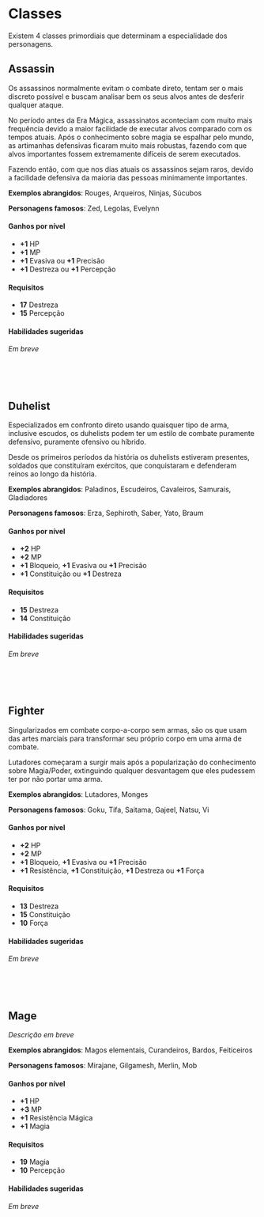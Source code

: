 # Classes

Existem 4 classes primordiais que determinam a especialidade dos personagens.



## Assassin

Os assassinos normalmente evitam o combate direto, tentam ser o mais discreto possível e buscam analisar bem os seus alvos antes de desferir qualquer ataque.

No período antes da Era Mágica, assassinatos aconteciam com muito mais frequência devido a maior facilidade de executar alvos comparado com os tempos atuais.
Após o conhecimento sobre magia se espalhar pelo mundo, as artimanhas defensivas ficaram muito mais robustas, fazendo com que alvos importantes fossem extremamente difíceis de serem executados.

Fazendo então, com que nos dias atuais os assassinos sejam raros, devido a facilidade defensiva da maioria das pessoas minimamente importantes.

**Exemplos abrangidos**:
Rouges, Arqueiros, Ninjas, Súcubos

**Personagens famosos**:
Zed, Legolas, Evelynn

#### Ganhos por nível

* **+1** HP
* **+1** MP
* **+1** Evasiva ou **+1** Precisão
* **+1** Destreza ou **+1** Percepção

#### Requisitos

* **17** Destreza
* **15** Percepção

#### Habilidades sugeridas

_Em breve_



</br></br></br>



## Duhelist

Especializados em confronto direto usando quaisquer tipo de arma, inclusive escudos, os duhelists podem ter um estilo de combate puramente defensivo, puramente ofensivo ou híbrido.

Desde os primeiros períodos da história os duhelists estiveram presentes, soldados que constituíram exércitos, que conquistaram e defenderam reinos ao longo da história.

**Exemplos abrangidos**:
Paladinos, Escudeiros, Cavaleiros, Samurais, Gladiadores

**Personagens famosos**:
Erza, Sephiroth, Saber, Yato, Braum

#### Ganhos por nível

* **+2** HP
* **+2** MP
* **+1** Bloqueio, **+1** Evasiva ou **+1** Precisão
* **+1** Constituição ou **+1** Destreza

#### Requisitos

* **15** Destreza
* **14** Constituição

#### Habilidades sugeridas

_Em breve_



</br></br></br>



## Fighter

Singularizados em combate corpo-a-corpo sem armas, são os que usam das artes marciais para transformar seu próprio corpo em uma arma de combate.

Lutadores começaram a surgir mais após a popularização do conhecimento sobre Magia/Poder, extinguindo qualquer desvantagem que eles pudessem ter por não portar uma arma.

**Exemplos abrangidos**:
Lutadores, Monges

**Personagens famosos**:
Goku, Tifa, Saitama, Gajeel, Natsu, Vi

#### Ganhos por nível

* **+2** HP
* **+2** MP
* **+1** Bloqueio, **+1** Evasiva ou **+1** Precisão
* **+1** Resistência, **+1** Constituição, **+1** Destreza ou **+1** Força

#### Requisitos

* **13** Destreza
* **15** Constituição
* **10** Força

#### Habilidades sugeridas

_Em breve_



</br></br></br>


## Mage

_Descrição em breve_

**Exemplos abrangidos**:
Magos elementais, Curandeiros, Bardos, Feiticeiros

**Personagens famosos**:
Mirajane, Gilgamesh, Merlin, Mob

#### Ganhos por nível

* **+1** HP
* **+3** MP
* **+1** Resistência Mágica
* **+1** Magia

#### Requisitos

* **19** Magia
* **10** Percepção

#### Habilidades sugeridas

_Em breve_
